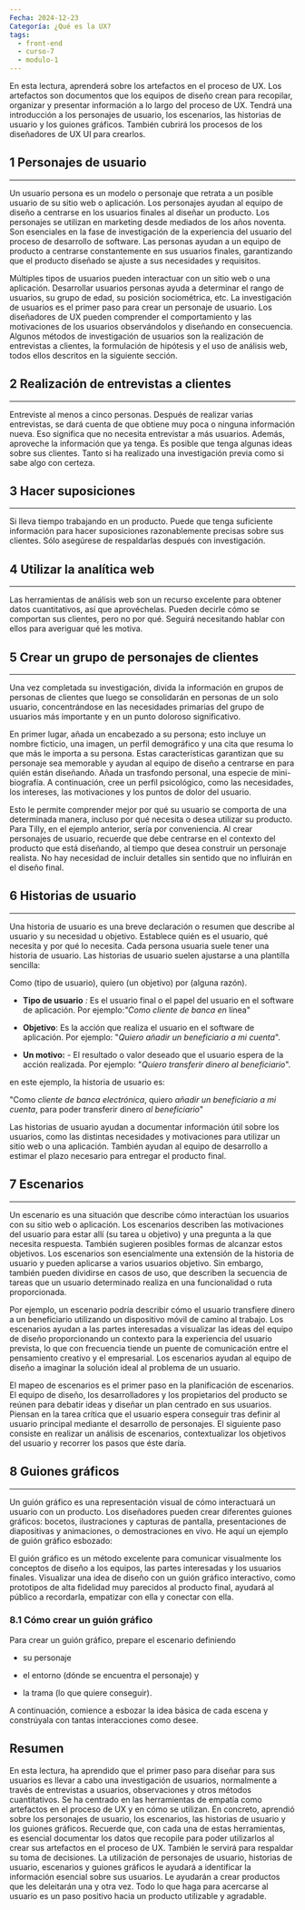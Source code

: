 ```yaml
---
Fecha: 2024-12-23
Categoría: ¿Qué es la UX?
tags:
  - front-end
  - curso-7
  - modulo-1
---
```

En esta lectura, aprenderá sobre los artefactos en el proceso de UX. Los artefactos son documentos que los equipos de diseño crean para recopilar, organizar y presentar información a lo largo del proceso de UX. Tendrá una introducción a los personajes de usuario, los escenarios, las historias de usuario y los guiones gráficos. También cubrirá los procesos de los diseñadores de UX UI para crearlos.

## **1 Personajes de usuario**
---
Un usuario persona es un modelo o personaje que retrata a un posible usuario de su sitio web o aplicación. Los personajes ayudan al equipo de diseño a centrarse en los usuarios finales al diseñar un producto. Los personajes se utilizan en marketing desde mediados de los años noventa. Son esenciales en la fase de investigación de la experiencia del usuario del proceso de desarrollo de software. Las personas ayudan a un equipo de producto a centrarse constantemente en sus usuarios finales, garantizando que el producto diseñado se ajuste a sus necesidades y requisitos.

Múltiples tipos de usuarios pueden interactuar con un sitio web o una aplicación. Desarrollar usuarios personas ayuda a determinar el rango de usuarios, su grupo de edad, su posición sociométrica, etc. La investigación de usuarios es el primer paso para crear un personaje de usuario. Los diseñadores de UX pueden comprender el comportamiento y las motivaciones de los usuarios observándolos y diseñando en consecuencia. Algunos métodos de investigación de usuarios son la realización de entrevistas a clientes, la formulación de hipótesis y el uso de análisis web, todos ellos descritos en la siguiente sección.

## **2 Realización de entrevistas a clientes**
---
Entreviste al menos a cinco personas. Después de realizar varias entrevistas, se dará cuenta de que obtiene muy poca o ninguna información nueva. Eso significa que no necesita entrevistar a más usuarios. Además, aproveche la información que ya tenga. Es posible que tenga algunas ideas sobre sus clientes. Tanto si ha realizado una investigación previa como si sabe algo con certeza.

## **3 Hacer suposiciones**
---
Si lleva tiempo trabajando en un producto. Puede que tenga suficiente información para hacer suposiciones razonablemente precisas sobre sus clientes. Sólo asegúrese de respaldarlas después con investigación.

## **4 Utilizar la analítica web**
---
Las herramientas de análisis web son un recurso excelente para obtener datos cuantitativos, así que aprovéchelas. Pueden decirle cómo se comportan sus clientes, pero no por qué. Seguirá necesitando hablar con ellos para averiguar qué les motiva.

## **5 Crear un grupo de personajes de clientes**
---
Una vez completada su investigación, divida la información en grupos de personas de clientes que luego se consolidarán en personas de un solo usuario, concentrándose en las necesidades primarias del grupo de usuarios más importante y en un punto doloroso significativo.

En primer lugar, añada un encabezado a su persona; esto incluye un nombre ficticio, una imagen, un perfil demográfico y una cita que resuma lo que más le importa a su persona. Estas características garantizan que su personaje sea memorable y ayudan al equipo de diseño a centrarse en para quién están diseñando. Añada un trasfondo personal, una especie de mini-biografía. A continuación, cree un perfil psicológico, como las necesidades, los intereses, las motivaciones y los puntos de dolor del usuario.

Esto le permite comprender mejor por qué su usuario se comporta de una determinada manera, incluso por qué necesita o desea utilizar su producto. Para Tilly, en el ejemplo anterior, sería por conveniencia. Al crear personajes de usuario, recuerde que debe centrarse en el contexto del producto que está diseñando, al tiempo que desea construir un personaje realista. No hay necesidad de incluir detalles sin sentido que no influirán en el diseño final.

## **6 Historias de usuario**
---
Una historia de usuario es una breve declaración o resumen que describe al usuario y su necesidad u objetivo. Establece quién es el usuario, qué necesita y por qué lo necesita. Cada persona usuaria suele tener una historia de usuario. Las historias de usuario suelen ajustarse a una plantilla sencilla:

Como (tipo de usuario), quiero (un objetivo) por (alguna razón).

- **Tipo de usuario** _:_ Es el usuario final o el papel del usuario en el software de aplicación. Por ejemplo:_"Como cliente de banca en_ línea"

- **Objetivo**: Es la acción que realiza el usuario en el software de aplicación. Por ejemplo: "_Quiero añadir un beneficiario a mi cuenta_".

- **Un motivo:** - El resultado o valor deseado que el usuario espera de la acción realizada. Por ejemplo: "_Quiero transferir dinero al beneficiario_".

en este ejemplo, la historia de usuario es:

"Como _cliente de banca electrónica_, quiero _añadir un beneficiario a mi cuenta_, para poder transferir dinero _al beneficiario_"

Las historias de usuario ayudan a documentar información útil sobre los usuarios, como las distintas necesidades y motivaciones para utilizar un sitio web o una aplicación. También ayudan al equipo de desarrollo a estimar el plazo necesario para entregar el producto final.

## **7 Escenarios**
---
Un escenario es una situación que describe cómo interactúan los usuarios con su sitio web o aplicación. Los escenarios describen las motivaciones del usuario para estar allí (su tarea u objetivo) y una pregunta a la que necesita respuesta. También sugieren posibles formas de alcanzar estos objetivos. Los escenarios son esencialmente una extensión de la historia de usuario y pueden aplicarse a varios usuarios objetivo. Sin embargo, también pueden dividirse en casos de uso, que describen la secuencia de tareas que un usuario determinado realiza en una funcionalidad o ruta proporcionada.

Por ejemplo, un escenario podría describir cómo el usuario transfiere dinero a un beneficiario utilizando un dispositivo móvil de camino al trabajo. Los escenarios ayudan a las partes interesadas a visualizar las ideas del equipo de diseño proporcionando un contexto para la experiencia del usuario prevista, lo que con frecuencia tiende un puente de comunicación entre el pensamiento creativo y el empresarial. Los escenarios ayudan al equipo de diseño a imaginar la solución ideal al problema de un usuario.

El mapeo de escenarios es el primer paso en la planificación de escenarios. El equipo de diseño, los desarrolladores y los propietarios del producto se reúnen para debatir ideas y diseñar un plan centrado en sus usuarios. Piensan en la tarea crítica que el usuario espera conseguir tras definir al usuario principal mediante el desarrollo de personajes. El siguiente paso consiste en realizar un análisis de escenarios, contextualizar los objetivos del usuario y recorrer los pasos que éste daría.

## **8 Guiones gráficos**
---
Un guión gráfico es una representación visual de cómo interactuará un usuario con un producto. Los diseñadores pueden crear diferentes guiones gráficos: bocetos, ilustraciones y capturas de pantalla, presentaciones de diapositivas y animaciones, o demostraciones en vivo. He aquí un ejemplo de guión gráfico esbozado:

El guión gráfico es un método excelente para comunicar visualmente los conceptos de diseño a los equipos, las partes interesadas y los usuarios finales. Visualizar una idea de diseño con un guión gráfico interactivo, como prototipos de alta fidelidad muy parecidos al producto final, ayudará al público a recordarla, empatizar con ella y conectar con ella.

### **8.1 Cómo crear un guión gráfico**

Para crear un guión gráfico, prepare el escenario definiendo

- su personaje

- el entorno (dónde se encuentra el personaje) y

- la trama (lo que quiere conseguir).

A continuación, comience a esbozar la idea básica de cada escena y constrúyala con tantas interacciones como desee.

## **Resumen**

En esta lectura, ha aprendido que el primer paso para diseñar para sus usuarios es llevar a cabo una investigación de usuarios, normalmente a través de entrevistas a usuarios, observaciones y otros métodos cuantitativos. Se ha centrado en las herramientas de empatía como artefactos en el proceso de UX y en cómo se utilizan. En concreto, aprendió sobre los personajes de usuario, los escenarios, las historias de usuario y los guiones gráficos. Recuerde que, con cada una de estas herramientas, es esencial documentar los datos que recopile para poder utilizarlos al crear sus artefactos en el proceso de UX. También le servirá para respaldar su toma de decisiones. La utilización de personajes de usuario, historias de usuario, escenarios y guiones gráficos le ayudará a identificar la información esencial sobre sus usuarios. Le ayudarán a crear productos que les deleitarán una y otra vez. Todo lo que haga para acercarse al usuario es un paso positivo hacia un producto utilizable y agradable.